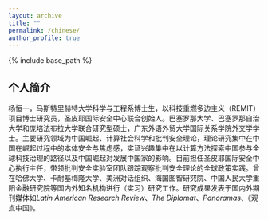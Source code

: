 ```yaml
---
layout: archive
title: ""
permalink: /chinese/
author_profile: true
---
```


{% include base_path %}

## 个人简介
杨恒一，马斯特里赫特大学科学与工程系博士生，以科技重燃多边主义（REMIT）项目博士研究员，圣皮耶国际安全中心联合创始人。巴塞罗那大学、巴塞罗那自治大学和庞培法布拉大学联合研究型硕士，广东外语外贸大学国际关系学院外交学学士。主要研究领域为中国崛起、计算社会科学和批判安全理论，理论研究集中在中国在崛起过程中的本体安全与焦虑感，实证兴趣集中在以计算方法探索中国参与全球科技治理的路径以及中国崛起对发展中国家的影响。目前担任圣皮耶国际安全中心执行主任，带领批判安全实验室团队跟踪观察批判安全理论的全球政策实践。曾在哈佛大学、卡耐基梅隆大学、美洲对话组织、海国图智研究院、中国人民大学重阳金融研究院等国内外知名机构进行（实习）研究工作。研究成果发表于国内外期刊媒体如*Latin American Research Review*、*The Diplomat*、*Panoramas*、《观点中国》。
